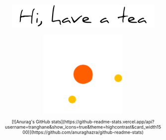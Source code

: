 ###                                                   

<h2 align="center">
  <img src="hello.png" />
</h2>
<p align="center">
  <img src="loading.gif" />
</p>

<p align="center">
  [![Anurag's GitHub stats](https://github-readme-stats.vercel.app/api?username=tranghane&show_icons=true&theme=highcontrast&card_width1500)](https://github.com/anuraghazra/github-readme-stats)
</p>
